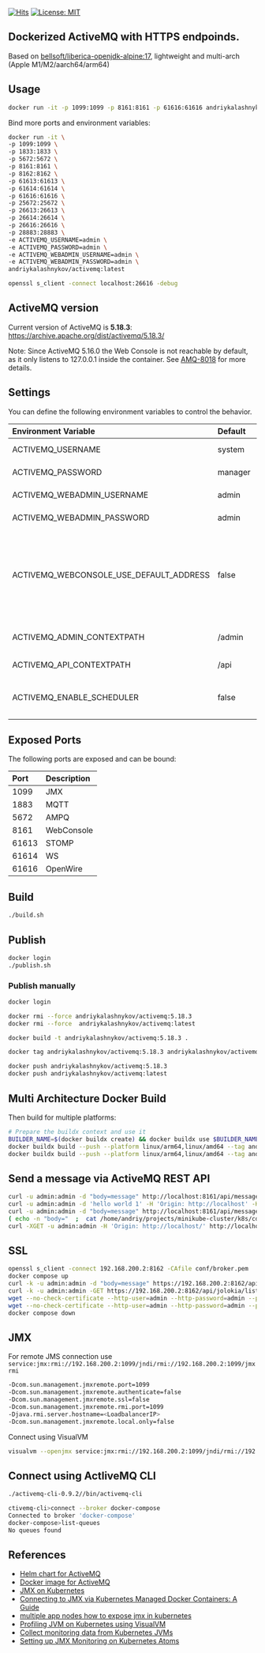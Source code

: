 [![Hits](https://hits.seeyoufarm.com/api/count/incr/badge.svg?url=https%3A%2F%2Fgithub.com%2FAndriyKalashnykov%2Factivemq&count_bg=%2379C83D&title_bg=%23555555&icon=&icon_color=%23E7E7E7&title=hits&edge_flat=false)](https://hits.seeyoufarm.com)
[![License: MIT](https://img.shields.io/badge/License-MIT-yellow.svg)](https://opensource.org/licenses/MIT)
## Dockerized ActiveMQ with HTTPS endpoinds.

Based on [bellsoft/liberica-openjdk-alpine:17](https://hub.docker.com/r/bellsoft/liberica-openjdk-alpine), lightweight and multi-arch (Apple M1/M2/aarch64/arm64)

## Usage

```bash
docker run -it -p 1099:1099 -p 8161:8161 -p 61616:61616 andriykalashnykov/activemq:latest
```

Bind more ports and environment variables:

```bash
docker run -it \
-p 1099:1099 \
-p 1833:1833 \
-p 5672:5672 \
-p 8161:8161 \
-p 8162:8162 \
-p 61613:61613 \
-p 61614:61614 \
-p 61616:61616 \
-p 25672:25672 \
-p 26613:26613 \
-p 26614:26614 \
-p 26616:26616 \
-p 28883:28883 \
-e ACTIVEMQ_USERNAME=admin \
-e ACTIVEMQ_PASSWORD=admin \
-e ACTIVEMQ_WEBADMIN_USERNAME=admin \
-e ACTIVEMQ_WEBADMIN_PASSWORD=admin \
andriykalashnykov/activemq:latest

openssl s_client -connect localhost:26616 -debug
```

## ActiveMQ version

Current version of ActiveMQ is **5.18.3**: https://archive.apache.org/dist/activemq/5.18.3/

Note: Since ActiveMQ 5.16.0 the Web Console is not reachable by default, as it only listens to 127.0.0.1 inside the container. See [AMQ-8018](https://issues.apache.org/jira/browse/AMQ-8018) for more details.

## Settings

You can define the following environment variables to control the behavior. 

| Environment Variable                    | Default | Description                                                                                                                                                                   |
|:----------------------------------------|:--------|:------------------------------------------------------------------------------------------------------------------------------------------------------------------------------|
| ACTIVEMQ_USERNAME                       | system  | [Security](https://activemq.apache.org/security) (credentials.properties)                                                                                                     |
| ACTIVEMQ_PASSWORD                       | manager | [Security](https://activemq.apache.org/security) (credentials.properties)                                                                                                     |
| ACTIVEMQ_WEBADMIN_USERNAME              | admin   | [WebConsole](https://activemq.apache.org/security) (jetty-realm.properties)                                                                                                   |
| ACTIVEMQ_WEBADMIN_PASSWORD              | admin   | [WebConsole](https://activemq.apache.org/security) (jetty-realm.properties)                                                                                                   |
| ACTIVEMQ_WEBCONSOLE_USE_DEFAULT_ADDRESS | false   | Set default behavior of ActiveMQ Jetty listen address (127.0.0.1). By default, WebConsole listens on all addresses (0.0.0.0), so you can reach/map the WebConsole port (8161) |
| ACTIVEMQ_ADMIN_CONTEXTPATH              | /admin  | [WebConsole](https://github.com/apache/activemq/blob/main/assembly/src/release/conf/jetty.xml) Set contextPath of WebConsole (jetty.xml)                                      |
| ACTIVEMQ_API_CONTEXTPATH                | /api    | [API](https://github.com/apache/activemq/blob/main/assembly/src/release/conf/jetty.xml) Set contextPath of API (jetty.xml)                                                    |
| ACTIVEMQ_ENABLE_SCHEDULER               | false   | Enable the scheduler by setting `schedulerSupport` to `true` in `activemq.xml`|


## Exposed Ports

The following ports are exposed and can be bound:

| Port  | Description |
|:------|:------------|
| 1099  | JMX         |
| 1883  | MQTT        |
| 5672  | AMPQ        |
| 8161  | WebConsole  |
| 61613 | STOMP       |
| 61614 | WS          |
| 61616 | OpenWire    |

## Build

```bash
./build.sh
```

## Publish


```bash
docker login
./publish.sh
```


### Publish manually

```bash
docker login

docker rmi --force andriykalashnykov/activemq:5.18.3
docker rmi --force  andriykalashnykov/activemq:latest

docker build -t andriykalashnykov/activemq:5.18.3 .

docker tag andriykalashnykov/activemq:5.18.3 andriykalashnykov/activemq:latest

docker push andriykalashnykov/activemq:5.18.3
docker push andriykalashnykov/activemq:latest
```

## Multi Architecture Docker Build

Then build for multiple platforms:

```bash
# Prepare the buildx context and use it
BUILDER_NAME=$(docker buildx create) && docker buildx use $BUILDER_NAME
docker buildx build --push --platform linux/arm64,linux/amd64 --tag andriykalashnykov/activemq:5.18.3 .
docker buildx build --push --platform linux/arm64,linux/amd64 --tag andriykalashnykov/activemq:latest .
```

## Send a message via ActiveMQ REST API

```bash
curl -u admin:admin -d "body=message" http://localhost:8161/api/message/TEST?type=queue -H 'Origin: http://http://localhost/'
curl -u admin:admin -d 'hello world 1' -H 'Origin: http://localhost' -H 'Content-Type: text/plain' -XPOST 'http://localhost:8161/api/message?destination=queue://empi-Master-persistence'
curl -u admin:admin -d "body=message" http://localhost:8161/api/message/empi-Master-persistence?type=queue -H 'Origin: http://localhost'
( echo -n "body="  ;  cat /home/andriy/projects/minikube-cluster/k8s/cdr/assets/rec.json ) | curl -H 'Origin: http://localhost' --data-binary '@-' -d 'customProperty=value' 'http://admin:admin@192.168.200.2:8161/api/message/q1?type=queue'
curl -XGET -u admin:admin -H 'Origin: http://localhost/' http://localhost:8161/api/jolokia/list
```

## SSL

```bash
openssl s_client -connect 192.168.200.2:8162 -CAfile conf/broker.pem
docker compose up
curl -k -u admin:admin -d "body=message" https://192.168.200.2:8162/api/message/TEST?type=queue --pass '' --cert conf/broker.pem
curl -k -u admin:admin -GET https://192.168.200.2:8162/api/jolokia/list --pass '' --cert conf/broker.pem
wget --no-check-certificate --http-user=admin --http-password=admin --post-data="body=test" https://192.168.200.2:8162/api/message/TEST?type=queue --ca-certificate=conf/broker.pem -O /dev/null -o /dev/null
wget --no-check-certificate --http-user=admin --http-password=admin --post-data="body=test" https://192.168.200.2:8162/api/jolokia/list --ca-certificate=conf/broker.pem -O /dev/null -o /dev/null
docker compose down
```

## JMX

For remote JMS connection use `service:jmx:rmi://192.168.200.2:1099/jndi/rmi://192.168.200.2:1099/jmxrmi`

```bash
-Dcom.sun.management.jmxremote.port=1099
-Dcom.sun.management.jmxremote.authenticate=false
-Dcom.sun.management.jmxremote.ssl=false
-Dcom.sun.management.jmxremote.rmi.port=1099
-Djava.rmi.server.hostname=<LoadbalancerIP>
-Dcom.sun.management.jmxremote.local.only=false
```

Connect using VisualVM

```bash
visualvm --openjmx service:jmx:rmi://192.168.200.2:1099/jndi/rmi://192.168.200.2:1099/jmxrmi
```


## Connect using ActliveMQ CLI

```bash
./activemq-cli-0.9.2//bin/activemq-cli

ctivemq-cli>connect --broker docker-compose
Connected to broker 'docker-compose'
docker-compose>list-queues 
No queues found
```

## References

* [Helm chart for ActiveMQ](https://github.com/disaster37/activemq-kube/blob/master/deploy/helm/activemq/templates/statefullset.yaml)
* [Docker image for ActiveMQ](https://github.com/disaster37/activemq/blob/master/assets/entrypoint/entrypoint/Init.py)
* [JMX on Kubernetes](https://blog.ramon-gordillo.dev/2023/10/jmx-on-kubernetes/)
* [Connecting to JMX via Kubernetes Managed Docker Containers: A Guide](https://copyprogramming.com/howto/how-can-i-connect-to-jmx-through-kubernetes-managed-docker-containers)
* [multiple app nodes how to expose jmx in kubernetes](https://devpress.csdn.net/k8s/62fd66e07e66823466192202.html)
* [Profiling JVM on Kubernetes using VisualVM](https://gist.github.com/anderson-custodio/2345a6248355063d02da948c5c9ee480)
* [Collect monitoring data from Kubernetes JVMs](https://www.alibabacloud.com/help/en/sls/user-guide/collect-monitoring-data-from-kubernetes-jvms)
* [Setting up JMX Monitoring on Kubernetes Atoms](https://community.boomi.com/s/article/Setting-up-JMX-Monitoring-on-Kubernetes-Atoms)
